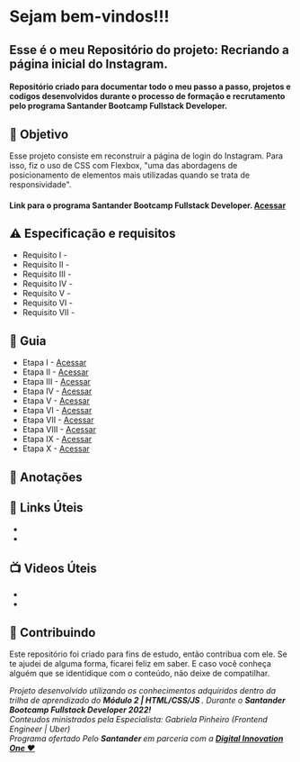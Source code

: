 <h1> Sejam bem-vindos!!! </h1>
<h2> Esse é o meu Repositório do projeto: 
Recriando a página inicial do Instagram. </h2>

<h4> 
Repositório criado para documentar todo o meu passo a passo, projetos e codigos desenvolvidos durante o processo de formação e recrutamento pelo programa Santander Bootcamp Fullstack Developer. 
</h4>


<h2> 🎯 Objetivo </h2>
Esse projeto consiste em reconstruir a página de login do Instagram. Para isso, fiz o uso de CSS com Flexbox, "uma das abordagens de posicionamento de elementos mais utilizadas quando se trata de responsividade". 

<h4> 
 Link para o programa Santander Bootcamp Fullstack Developer.
 <a href="https://app.becas-santander.com/pt-BR/program/bolsas-santander-tecnologia-santander-bootcamp-2022"> <strong> Acessar </strong></a>
</h4>



<h2 dir="auto"> ⚠️ Especificação e requisitos </h2>
<ul dir="auto">
<li> Requisito I -   </li>
<li> Requisito II -   </li>
<li> Requisito III -    </li>
<li> Requisito IV -   </li>
<li> Requisito V -    </li>
<li> Requisito VI -    </li>
<li> Requisito VII -    </li>
</ul>


<h2 dir="auto"> 🚦 Guia </h2>
<ul dir="auto">
<li> Etapa I - <a href=" https:// "> Acessar </a></li>
<li> Etapa II - <a href=" https:// "> Acessar </a></li>
<li> Etapa III - <a href=" https:// "> Acessar </a></li>
<li> Etapa IV -  <a href=" https:// "> Acessar </a></li>
<li> Etapa V -  <a href=" https:// "> Acessar </a></li>
<li> Etapa VI -  <a href=" https:// "> Acessar </a></li>
<li> Etapa VII - <a href=" https:// "> Acessar </a></li>
<li> Etapa VIII - <a href=" https:// "> Acessar </a></li>
<li> Etapa IX - <a href=" https:// "> Acessar </a></li>
<li> Etapa X -  <a href=" https:// "> Acessar </a></li>
</ul>

<h2 dir="auto"> 📖 Anotações </h2>

<h2 dir="auto"> 🔗 Links Úteis </h2>
<ul dir="auto">
<li><a href="https://">  </a></li>
<li><a href="https://">  </a></li>

</ul>

<h2 dir="auto"> 📺 Videos Úteis </h2>
<ul dir="auto">
<li><a href="https://">  </a></li>
<li><a href="https://">  </a></li>

</ul>


<h2 dir="auto"> 🤝 Contribuindo </h2>

<p dir="auto">Este repositório foi criado para fins de estudo, então contribua com ele. Se te ajudei de alguma forma, ficarei feliz em
saber. E caso você conheça alguém que se identidique com o conteúdo, não deixe de compatilhar.</p>


<p dir="auto"> 
 <em>
  Projeto desenvolvido utilizando os conhecimentos adquiridos dentro da trilha de aprendizado do <strong> Módulo 2 | HTML/CSS/JS </strong>. Durante o 
  <strong> Santander Bootcamp Fullstack Developer 2022! </strong><br>
  Conteudos ministrados pela Especialista: Gabriela Pinheiro (Frontend Engineer | Uber) <br>
  Programa ofertado Pelo <strong> Santander </strong> em parceria com a <a href=" https://www.dio.me/"> <strong>  Digital Innovation One ❤️ </strong></a>
 </em> 
 

</p>
